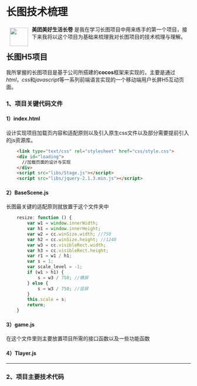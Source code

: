 # 长图技术梳理
<a href="https://m.h5in.net/meituan_test/"><img src="./icon.jpg  " width="50px" height="50px" align="left" hspace="10" vspace="6"></a>
**美团美好生活长卷** 是我在学习长图项目中用来练手的第一个项目，接下来我将以这个项目为基础来梳理我对长图项目的技术梳理与理解。


## 长图H5项目
我所掌握的长图项目是基于公司所搭建的**cocos**框架来实现的，主要是通过*html*，*css*和*javascript*等一系列前端语言实现的一个移动端用户长屏H5互动页面。

### 1、项目关键代码文件
#### 1）index.html
设计实现项目加载页内容和适配原则以及引入原生css文件以及部分需要提前引入的js资源库。
```html
    <link type="text/css" rel="stylesheet" href="css/style.css">
    <div id="loading">
      //加载页面的设计与实现
    </div>
    <script src="libs/Stage.js"></script>
    <script src="libs/jquery-2.1.3.min.js"></script>
```
#### 2）BaseScene.js
长图最关键的适配原则就放置于这个文件夹中
```javascript
    resize: function () {
        var w1 = window.innerWidth;
        var h1 = window.innerHeight;
        var w2 = cc.winSize.width; //750
        var h2 = cc.winSize.height; //1240
        var w3 = cc.visibleRect.width;
        var h3 = cc.visibleRect.height;
        var r1 = w1 / h1;
        var s = 1;
        var scale_level = -1;
        if (w1 > h1) {
            s = w3 / 750; //横屏
        } else {
            s = w3 / 750; //竖屏
        }
        this.scale = s;
        return;
    }
```
#### 3）game.js
在这个文件里则主要放置项目所需的接口函数以及一些功能函数
    
#### 4）Tlayer.js
---
### 2、项目主要技术代码
